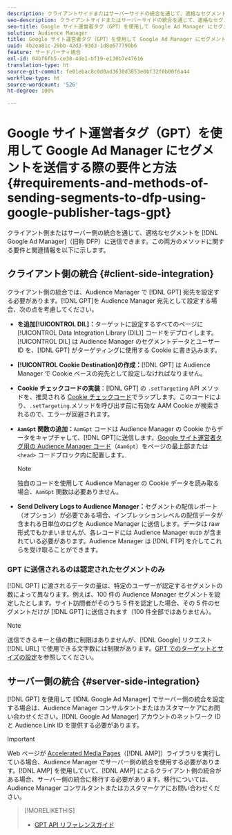 ```yaml
---
description: クライアントサイドまたはサーバーサイドの統合を通じて、適格なセグメントを Google Ad Manager に送信できます。この両方のメソッドに関する要件と関連情報を以下に示します。
seo-description: クライアントサイドまたはサーバーサイドの統合を通じて、適格なセグメントを Google Ad Manager に送信できます。この両方のメソッドに関する要件と関連情報を以下に示します。
seo-title: Google サイト運営者タグ（GPT）を使用して Google Ad Manager にセグメントを送信する際の要件と方法
solution: Audience Manager
title: Google サイト運営者タグ（GPT）を使用して Google Ad Manager にセグメントを送信する際の要件と方法
uuid: 4b2ea81c-29bb-42d3-93d3-1d8e677790b6
feature: サードパーティ統合
exl-id: 04bf6fb5-ce38-4de1-bf19-e130b7e47616
translation-type: ht
source-git-commit: fe01ebac8c0d0ad3630d3853e0bf32f0b00f6a44
workflow-type: ht
source-wordcount: '526'
ht-degree: 100%

---
```


# Google サイト運営者タグ（GPT）を使用して Google Ad Manager にセグメントを送信する際の要件と方法 {#requirements-and-methods-of-sending-segments-to-dfp-using-google-publisher-tags-gpt}

クライアント側またはサーバー側の統合を通じて、適格なセグメントを [!DNL Google Ad Manager]（旧称 DFP）に送信できます。この両方のメソッドに関する要件と関連情報を以下に示します。

## クライアント側の統合 {#client-side-integration}

クライアント側の統合では、Audience Manager で [!DNL GPT] 宛先を設定する必要があります。[!DNL GPT]を Audience Manager 宛先として設定する場合、次の点を考慮してください。

* **を追加[!UICONTROL DIL]：**&#x200B;ターゲットに設定するすべてのページに [!UICONTROL Data Integration Library (DIL)] コードをデプロイします。[!UICONTROL DIL] は Audience Manager のセグメントデータとユーザー ID を、[!DNL GPT] がターゲティングに使用する Cookie に書き込みます。

* **[!UICONTROL Cookie Destination]の作成：**[!DNL GPT] は Audience Manager で Cookie ベースの宛先として設定しなければなりません。

* **Cookie チェックコードの実装**：[!DNL GPT] の `.setTargeting` API メソッドを、推奨される [Cookie チェックコード](../../integration/gpt-aam-destination/gpt-aam-modify-api.md)でラップします。このコードにより、`.setTargeting`.メソッドを呼び出す前に有効な AAM Cookie が検索されるので、エラーが回避されます。

* **`AamGpt` 関数の追加：**`AamGpt` コードは Audience Manager の Cookie からデータをキャプチャして、[!DNL GPT]に送信します。[Google サイト運営者タグ用の Audience Manager コード](../../integration/gpt-aam-destination/gpt-aam-aamgpt-code.md)（`AamGpt`）をページの最上部または `<head>` コードブロック内に配置します。

   >[!NOTE]
   >
   >独自のコードを使用して Audience Manager の Cookie データを読み取る場合、`AamGpt` 関数は必要ありません。

* **Send Delivery Logs to Audience Manager：**&#x200B;セグメントの配信レポート（オプション）が必要である場合、インプレッションレベルの配信データが含まれる日単位のログを Audience Manager に送信します。データは raw 形式でもかまいませんが、各レコードには Audience Manager `UUID` が含まれている必要があります。Audience Manager は [!DNL FTP] を介してこれらを受け取ることができます。

### GPT に送信されるのは認定されたセグメントのみ

[!DNL GPT] に渡されるデータの量は、特定のユーザーが認定するセグメントの数によって異なります。例えば、100 件の Audience Manager セグメントを設定したとします。サイト訪問者がそのうち 5 件を認定した場合、その 5 件のセグメントだけが [!DNL GPT] に送信されます（100 件全部ではありません）。

>[!NOTE]
>
>送信できるキーと値の数に制限はありませんが、[!DNL Google] リクエスト [!DNL URL] で使用できる文字数には制限があります。[GPT でのターゲットとサイズの設定](https://support.google.com/dfp_premium/bin/answer.py?hl=ja&amp;answer=1697712)を参照してください。

## サーバー側の統合 {#server-side-integration}

[!DNL GPT] を使用して [!DNL Google Ad Manager] でサーバー側の統合を設定する場合は、Audience Manager コンサルタントまたはカスタマーケアにお問い合わせください。[!DNL Google Ad Manager] アカウントのネットワーク ID と Audience Link ID を提供する必要があります。

>[!IMPORTANT]
>
>Web ページが [Accelerated Media Pages](https://www.ampproject.org/)（[!DNL AMP]）ライブラリを実行している場合、Audience Manager でサーバー側の統合を使用する必要があります。[!DNL AMP] を使用していて、[!DNL AMP] によるクライアント側の統合がある場合、サーバー側の統合に移行する必要があります。移行については、Audience Manager コンサルタントまたはカスタマーケアにお問い合わせください。

>[!MORELIKETHIS]
>
>* [GPT API リファレンスガイド](https://support.google.com/dfp_premium/bin/answer.py?hl=ja&amp;answer=1650154)

